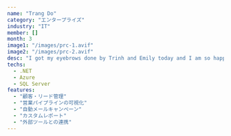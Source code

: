 ```yaml
---
name: "Trang Do"
category: "エンタープライズ"
industry: "IT"
member: []
month: 3
image1: "/images/prc-1.avif"
image2: "/images/prc-2.avif"
desc: "I got my eyebrows done by Trinh and Emily today and I am so happy with how everything turned out. I got my eyebrows microbladed about 6 years ago and the lady that did my eyebrows left them uneven. I thought that it wasn’t possible to fix but they not only fixed the unevenness, everything turned out so natural and not bolded like most place. I highly recommend this place to everyone that’s thinking about it."
techs:
  - .NET
  - Azure
  - SQL Server
features:
  - "顧客・リード管理"
  - "営業パイプラインの可視化"
  - "自動メールキャンペーン"
  - "カスタムレポート"
  - "外部ツールとの連携"
---
```

